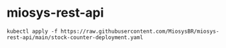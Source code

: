 # miosys-rest-api

```
kubectl apply -f https://raw.githubusercontent.com/MiosysBR/miosys-rest-api/main/stock-counter-deployment.yaml
```
